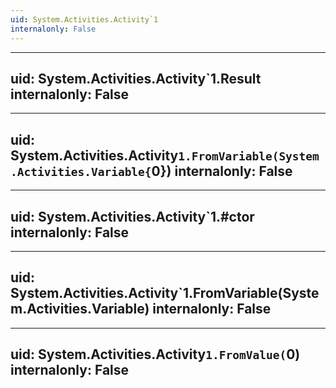 ```yaml
---
uid: System.Activities.Activity`1
internalonly: False
---
```


---
uid: System.Activities.Activity`1.Result
internalonly: False
---

---
uid: System.Activities.Activity`1.FromVariable(System.Activities.Variable{`0})
internalonly: False
---

---
uid: System.Activities.Activity`1.#ctor
internalonly: False
---

---
uid: System.Activities.Activity`1.FromVariable(System.Activities.Variable)
internalonly: False
---

---
uid: System.Activities.Activity`1.FromValue(`0)
internalonly: False
---
